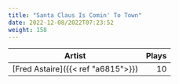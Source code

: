 ```yaml
---
title: "Santa Claus Is Comin' To Town"
date: 2022-12-08/2022T07:23:52
weight: 158
---
```




 Artist | Plays 
----- | -----:
[Fred Astaire]({{< ref "a6815">}}) | 10
